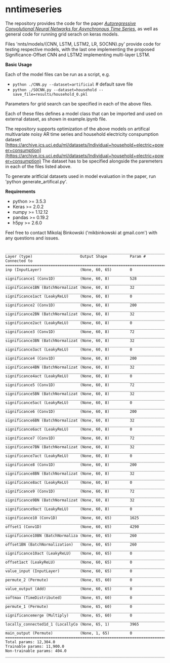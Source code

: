 # nntimeseries

The repository provides the code for the paper  [*Autoregressive Convolutional 
Neural Networks for Asynchronous Time Series*](https://arxiv.org/abs/1703.04122), as well as general code for running grid serach on keras models. 

Files 'nnts/models/{CNN, LSTM, LSTM2, LR, SOCNN}.py' provide code for testing 
respective models, with the last one implementing the proposed 
Significance-Offset CNN and LSTM2 implementing multi-layer LSTM.

**Basic Usage**

Each of the model files can be run as a script, e.g.
- `python ./CNN.py --dataset=artificial`   # default save file 
-	`python ./SOCNN.py --dataset=household --save_file=results/household_0.pkl`

Parameters for grid search can be specified in each of the above 
files. 

Each of these files defines a model class that can be imported and used on external dataset, as shown in example.ipynb file.

The repository supports optimization of the above models on artifical 
multivariate noisy AR time series and household electricity conspumption 
dataset
[https://archive.ics.uci.edu/ml/datasets/Individual+household+electric+power+consumption](https://archive.ics.uci.edu/ml/datasets/Individual+household+electric+power+consumption)
The dataset has to be specified alongside the paremeters in each of 
the files listed above. 

To generate aritficial datasets used in model evaluation in the paper, run 'python generate_artifical.py'.

**Requirements**
- python   >= 3.5.3
- Keras    >= 2.0.2
- numpy    >= 1.12.12
- pandas   >= 0.19.2
- h5py     >= 2.6.0

Feel free to contact Mikolaj Binkowski ('mikbinkowski at gmail.com') with any 
questions and issues.


##
```
____________________________________________________________________________________________________
Layer (type)                     Output Shape          Param #     Connected to
====================================================================================================
inp (InputLayer)                 (None, 60, 65)        0
____________________________________________________________________________________________________
significance1 (Conv1D)           (None, 60, 8)         528
____________________________________________________________________________________________________
significance1BN (BatchNormalizat (None, 60, 8)         32
____________________________________________________________________________________________________
significance1act (LeakyReLU)     (None, 60, 8)         0
____________________________________________________________________________________________________
significance2 (Conv1D)           (None, 60, 8)         200
____________________________________________________________________________________________________
significance2BN (BatchNormalizat (None, 60, 8)         32
____________________________________________________________________________________________________
significance2act (LeakyReLU)     (None, 60, 8)         0
____________________________________________________________________________________________________
significance3 (Conv1D)           (None, 60, 8)         72
____________________________________________________________________________________________________
significance3BN (BatchNormalizat (None, 60, 8)         32
____________________________________________________________________________________________________
significance3act (LeakyReLU)     (None, 60, 8)         0
____________________________________________________________________________________________________
significance4 (Conv1D)           (None, 60, 8)         200
____________________________________________________________________________________________________
significance4BN (BatchNormalizat (None, 60, 8)         32
____________________________________________________________________________________________________
significance4act (LeakyReLU)     (None, 60, 8)         0
____________________________________________________________________________________________________
significance5 (Conv1D)           (None, 60, 8)         72
____________________________________________________________________________________________________
significance5BN (BatchNormalizat (None, 60, 8)         32
____________________________________________________________________________________________________
significance5act (LeakyReLU)     (None, 60, 8)         0
____________________________________________________________________________________________________
significance6 (Conv1D)           (None, 60, 8)         200
____________________________________________________________________________________________________
significance6BN (BatchNormalizat (None, 60, 8)         32
____________________________________________________________________________________________________
significance6act (LeakyReLU)     (None, 60, 8)         0
____________________________________________________________________________________________________
significance7 (Conv1D)           (None, 60, 8)         72
____________________________________________________________________________________________________
significance7BN (BatchNormalizat (None, 60, 8)         32
____________________________________________________________________________________________________
significance7act (LeakyReLU)     (None, 60, 8)         0
____________________________________________________________________________________________________
significance8 (Conv1D)           (None, 60, 8)         200
____________________________________________________________________________________________________
significance8BN (BatchNormalizat (None, 60, 8)         32
____________________________________________________________________________________________________
significance8act (LeakyReLU)     (None, 60, 8)         0
____________________________________________________________________________________________________
significance9 (Conv1D)           (None, 60, 8)         72
____________________________________________________________________________________________________
significance9BN (BatchNormalizat (None, 60, 8)         32
____________________________________________________________________________________________________
significance9act (LeakyReLU)     (None, 60, 8)         0
____________________________________________________________________________________________________
significance10 (Conv1D)          (None, 60, 65)        1625
____________________________________________________________________________________________________
offset1 (Conv1D)                 (None, 60, 65)        4290
____________________________________________________________________________________________________
significance10BN (BatchNormaliza (None, 60, 65)        260
____________________________________________________________________________________________________
offset1BN (BatchNormalization)   (None, 60, 65)        260
____________________________________________________________________________________________________
significance10act (LeakyReLU)    (None, 60, 65)        0
____________________________________________________________________________________________________
offset1act (LeakyReLU)           (None, 60, 65)        0
____________________________________________________________________________________________________
value_input (InputLayer)         (None, 60, 65)        0
____________________________________________________________________________________________________
permute_2 (Permute)              (None, 65, 60)        0
____________________________________________________________________________________________________
value_output (Add)               (None, 60, 65)        0
____________________________________________________________________________________________________
softmax (TimeDistributed)        (None, 65, 60)        0
____________________________________________________________________________________________________
permute_1 (Permute)              (None, 65, 60)        0
____________________________________________________________________________________________________
significancemerge (Multiply)     (None, 65, 60)        0
____________________________________________________________________________________________________
locally_connected1d_1 (LocallyCo (None, 65, 1)         3965
____________________________________________________________________________________________________
main_output (Permute)            (None, 1, 65)         0
====================================================================================================
Total params: 12,304.0
Trainable params: 11,900.0
Non-trainable params: 404.0
____________________________________________________________________________________________________
```
